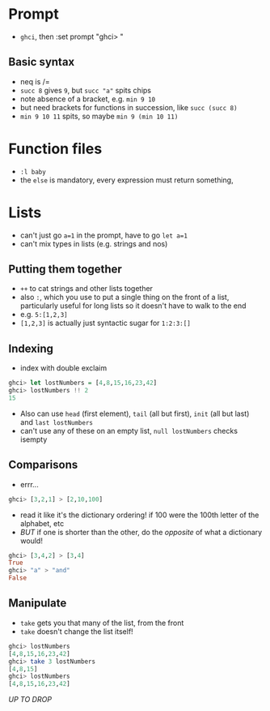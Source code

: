 
# Prompt

* `ghci`, then :set prompt "ghci> "

## Basic syntax

* neq is /=
* `succ 8` gives `9`, but `succ "a"` spits chips
* note absence of a bracket, e.g. `min 9 10`
 * but need brackets for functions in succession, like `succ (succ 8)`
 * `min 9 10 11` spits, so maybe `min 9 (min 10 11)`

# Function files

* `:l baby`
* the `else` is mandatory, every expression must return something, 

# Lists

* can't just go `a=1` in the prompt, have to go `let a=1`
* can't mix types in lists (e.g. strings and nos)

## Putting them together

* `++` to cat strings and other lists together
* also `:`, which you use to put a single thing on the front of a list, particularly useful for long lists so it doesn't have to walk to the end
 * e.g. `5:[1,2,3]`
 * `[1,2,3]` is actually just syntactic sugar for `1:2:3:[]`

## Indexing

* index with double exclaim
```haskell
ghci> let lostNumbers = [4,8,15,16,23,42]  
ghci> lostNumbers !! 2
15
```
* Also can use `head` (first element), `tail` (all but first), `init` (all but last) and `last lostNumbers`
 * can't use any of these on an empty list, `null lostNumbers` checks isempty

## Comparisons

* errr...
```haskell
ghci> [3,2,1] > [2,10,100]
```
 * read it like it's the dictionary ordering! if 100 were the 100th letter of the alphabet, etc
* *BUT* if one is shorter than the other, do the *opposite* of what a dictionary would!
```haskell
ghci> [3,4,2] > [3,4]
True
ghci> "a" > "and"
False
```

## Manipulate

* `take` gets you that many of the list, from the front
 * `take` doesn't change the list itself!
```haskell
ghci> lostNumbers
[4,8,15,16,23,42]
ghci> take 3 lostNumbers
[4,8,15]
ghci> lostNumbers
[4,8,15,16,23,42]
```

*UP TO DROP*
